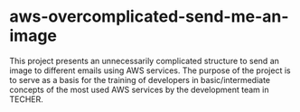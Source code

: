 # aws-overcomplicated-send-me-an-image
This project presents an unnecessarily complicated structure to send an image to different emails using AWS services. The purpose of the project is to serve as a basis for the training of developers in basic/intermediate concepts of the most used AWS services by the development team in TECHER.
